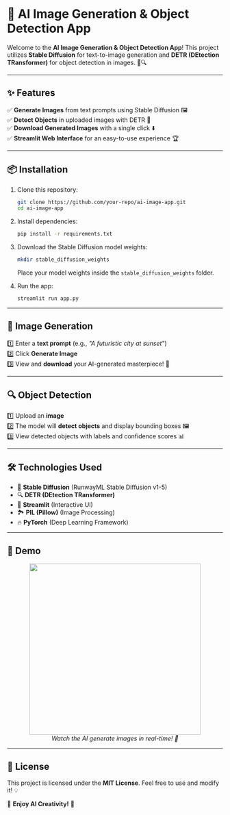 # 🚀 AI Image Generation & Object Detection App

Welcome to the **AI Image Generation & Object Detection App**! This project utilizes **Stable Diffusion** for text-to-image generation and **DETR (DEtection TRansformer)** for object detection in images. 🎨🔍

---

## ✨ Features

✅ **Generate Images** from text prompts using Stable Diffusion 🖼️  
✅ **Detect Objects** in uploaded images with DETR 🤖  
✅ **Download Generated Images** with a single click ⬇️  
✅ **Streamlit Web Interface** for an easy-to-use experience 🏆  

---

## 📦 Installation

1. Clone this repository:
   ```bash
   git clone https://github.com/your-repo/ai-image-app.git
   cd ai-image-app
   ```
2. Install dependencies:
   ```bash
   pip install -r requirements.txt
   ```
3. Download the Stable Diffusion model weights:
   ```bash
   mkdir stable_diffusion_weights
   ```
   Place your model weights inside the `stable_diffusion_weights` folder.

4. Run the app:
   ```bash
   streamlit run app.py
   ```

---

## 🎨 Image Generation

1️⃣ Enter a **text prompt** (e.g., *"A futuristic city at sunset"*)  
2️⃣ Click **Generate Image**  
3️⃣ View and **download** your AI-generated masterpiece! 🌟

---

## 🔍 Object Detection

1️⃣ Upload an **image**  
2️⃣ The model will **detect objects** and display bounding boxes 🖼️  
3️⃣ View detected objects with labels and confidence scores 📊

---

## 🛠️ Technologies Used

- 🤖 **Stable Diffusion** (RunwayML Stable Diffusion v1-5)
- 🔍 **DETR (DEtection TRansformer)**
- 🚀 **Streamlit** (Interactive UI)
- 🏞️ **PIL (Pillow)** (Image Processing)
- 🔥 **PyTorch** (Deep Learning Framework)

---

## 🌟 Demo

<p align="center">
  <img src="https://media.giphy.com/media/3ohs7KViF9UczbUiDO/giphy.gif" width="400">
  <br>
  <em>Watch the AI generate images in real-time! 🎨</em>
</p>

---

## 📜 License

This project is licensed under the **MIT License**. Feel free to use and modify it! 💡

💙 **Enjoy AI Creativity!** 🚀


